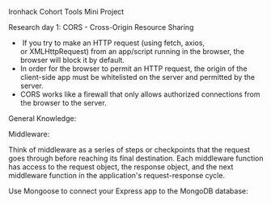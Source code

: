 Ironhack Cohort Tools Mini Project 

Research day 1:
CORS - Cross-Origin Resource Sharing
*  If you try to make an HTTP request (using fetch, axios, or XMLHttpRequest) from an app/script running in the browser, the browser will block it by default.
* In order for the browser to permit an HTTP request, the origin of the client-side app must be whitelisted on the server and permitted by the server.
* CORS works like a firewall that only allows authorized connections from the browser to the server.






General Knowledge:

Middleware:
 
 Think of middleware as a series of steps or checkpoints that the request goes through before reaching its final destination. Each middleware function has access to the request object, the response object, and the next middleware function in the application's request-response cycle.

Use Mongoose to connect your Express app to the MongoDB database:

